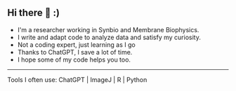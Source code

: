 ## Hi there 👋 :)
- I'm a researcher working in Synbio and Membrane Biophysics.
- I write and adapt code to analyze data and satisfy my curiosity.
- Not a coding expert, just learning as I go
- Thanks to ChatGPT, I save a lot of time.
- I hope some of my code helps you too.
---
Tools I often use:
ChatGPT | ImageJ | R | Python

<!--
**ZexiXu/zexixu** is a ✨ _special_ ✨ repository because its `README.md` (this file) appears on your GitHub profile.

Here are some ideas to get you started:

- 🔭 I’m currently working on ...
- 🌱 I’m currently learning ...
- 👯 I’m looking to collaborate on ...
- 🤔 I’m looking for help with ...
- 💬 Ask me about ...
- 📫 How to reach me: ...
- 😄 Pronouns: ...
- ⚡ Fun fact: ...
-->
